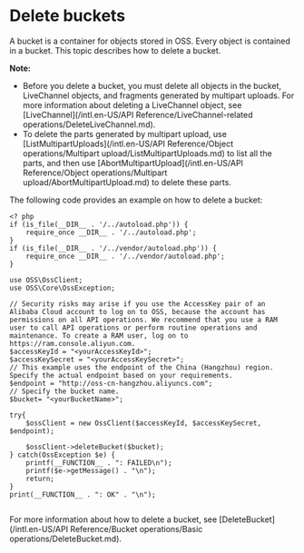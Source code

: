# Delete buckets

A bucket is a container for objects stored in OSS. Every object is contained in a bucket. This topic describes how to delete a bucket.

**Note:**

-   Before you delete a bucket, you must delete all objects in the bucket, LiveChannel objects, and fragments generated by multipart uploads. For more information about deleting a LiveChannel object, see [LiveChannel](/intl.en-US/API Reference/LiveChannel-related operations/DeleteLiveChannel.md).
-   To delete the parts generated by multipart upload, use [ListMultipartUploads](/intl.en-US/API Reference/Object operations/Multipart upload/ListMultipartUploads.md) to list all the parts, and then use [AbortMultipartUpload](/intl.en-US/API Reference/Object operations/Multipart upload/AbortMultipartUpload.md) to delete these parts.

The following code provides an example on how to delete a bucket:

```
<? php
if (is_file(__DIR__ . '/../autoload.php')) {
    require_once __DIR__ . '/../autoload.php';
}
if (is_file(__DIR__ . '/../vendor/autoload.php')) {
    require_once __DIR__ . '/../vendor/autoload.php';
}

use OSS\OssClient;
use OSS\Core\OssException;

// Security risks may arise if you use the AccessKey pair of an Alibaba Cloud account to log on to OSS, because the account has permissions on all API operations. We recommend that you use a RAM user to call API operations or perform routine operations and maintenance. To create a RAM user, log on to https://ram.console.aliyun.com.
$accessKeyId = "<yourAccessKeyId>";
$accessKeySecret = "<yourAccessKeySecret>";
// This example uses the endpoint of the China (Hangzhou) region. Specify the actual endpoint based on your requirements.
$endpoint = "http://oss-cn-hangzhou.aliyuncs.com";
// Specify the bucket name.
$bucket= "<yourBucketName>";

try{
    $ossClient = new OssClient($accessKeyId, $accessKeySecret, $endpoint);

    $ossClient->deleteBucket($bucket);
} catch(OssException $e) {
    printf(__FUNCTION__ . ": FAILED\n");
    printf($e->getMessage() . "\n");
    return;
}
print(__FUNCTION__ . ": OK" . "\n");
		
```

For more information about how to delete a bucket, see [DeleteBucket](/intl.en-US/API Reference/Bucket operations/Basic operations/DeleteBucket.md).

